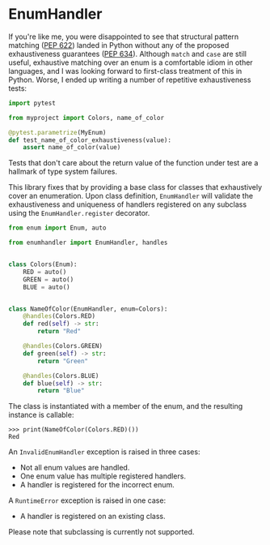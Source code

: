 # EnumHandler

If you're like me, you were disappointed to see that structural pattern matching ([PEP 622]) landed in Python without any of the proposed exhaustiveness guarantees ([PEP 634]).
Although `match` and `case` are still useful, exhaustive matching over an enum is a comfortable idiom in other languages, and I was looking forward to first-class treatment of this in Python.
Worse, I ended up writing a number of repetitive exhaustiveness tests:

```python
import pytest

from myproject import Colors, name_of_color

@pytest.parametrize(MyEnum)
def test_name_of_color_exhaustiveness(value):
    assert name_of_color(value)
```

Tests that don't care about the return value of the function under test are a hallmark of type system failures.

This library fixes that by providing a base class for classes that exhaustively cover an enumeration.
Upon class definition, `EnumHandler` will validate the exhaustiveness and uniqueness of handlers registered on any subclass using the `EnumHandler.register` decorator.

```python
from enum import Enum, auto

from enumhandler import EnumHandler, handles


class Colors(Enum):
    RED = auto()
    GREEN = auto()
    BLUE = auto()


class NameOfColor(EnumHandler, enum=Colors):
    @handles(Colors.RED)
    def red(self) -> str:
        return "Red"

    @handles(Colors.GREEN)
    def green(self) -> str:
        return "Green"

    @handles(Colors.BLUE)
    def blue(self) -> str:
        return "Blue"
```

The class is instantiated with a member of the enum, and the resulting instance is callable:

```pycon
>>> print(NameOfColor(Colors.RED)())
Red
```

An `InvalidEnumHandler` exception is raised in three cases:

- Not all enum values are handled.
- One enum value has multiple registered handlers.
- A handler is registered for the incorrect enum.

A `RuntimeError` exception is raised in one case:

- A handler is registered on an existing class.

Please note that subclassing is currently not supported.

[PEP 622]: https://peps.python.org/pep-0622/
[PEP 634]: https://peps.python.org/pep-0634/
